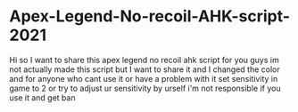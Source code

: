 # Apex-Legend-No-recoil-AHK-script-2021
Hi so I want to share this apex legend no recoil ahk script for you guys
im not actually made this script but I want to share it and I changed the color
and for anyone who cant use it or have a problem with it set sensitivity in game to 2 or try to adjust ur sensitivity by urself
i'm not responsible if you use it and get ban
